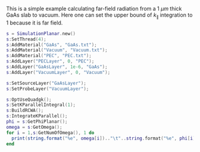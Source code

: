 This is a simple example calculating far-field radiation from a $1~\mu m$ thick GaAs slab to vacuum. Here one can set the upper bound of $k_{\parallel}$ integration to $1$ because it is far field.
```lua
s = SimulationPlanar.new()
s:SetThread(4);
s:AddMaterial("GaAs", "GaAs.txt");
s:AddMaterial("Vacuum", "Vacuum.txt");
s:AddMaterial("PEC", "PEC.txt");
s:AddLayer("PECLayer", 0, "PEC");
s:AddLayer("GaAsLayer", 1e-6, "GaAs");
s:AddLayer("VacuumLayer", 0, "Vacuum");

s:SetSourceLayer("GaAsLayer");
s:SetProbeLayer("VacuumLayer");

s:OptUseQuadgk();
s:SetKParallelIntegral(1);
s:BuildRCWA();
s:IntegrateKParallel();
phi = s:GetPhiPlanar();
omega = s:GetOmega();
for i = 1,s:GetNumOfOmega(), 1 do
  print(string.format("%e", omega[i]).."\t"..string.format("%e", phi[i]));
end
```